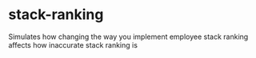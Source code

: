 # stack-ranking
Simulates how changing the way you implement employee stack ranking affects how inaccurate stack ranking is
